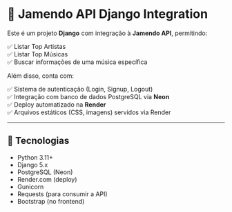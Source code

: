 # 🎵 Jamendo API Django Integration

Este é um projeto **Django** com integração à **Jamendo API**, permitindo:

✅ Listar Top Artistas  
✅ Listar Top Músicas  
✅ Buscar informações de uma música específica  

Além disso, conta com:

✅ Sistema de autenticação (Login, Signup, Logout)  
✅ Integração com banco de dados PostgreSQL via **Neon**  
✅ Deploy automatizado na **Render**  
✅ Arquivos estáticos (CSS, imagens) servidos via Render

---

## 🚀 Tecnologias

- Python 3.11+
- Django 5.x
- PostgreSQL (Neon)
- Render.com (deploy)
- Gunicorn
- Requests (para consumir a API)
- Bootstrap (no frontend)


